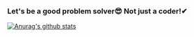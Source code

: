 ### Let's be a good problem solver😎 Not just a coder!✔
[![Anurag's github stats](https://github-readme-stats.vercel.app/api?username=Ethan-kim9&show_icons=true&theme=radical)](https://github.com/anuraghazra/github-readme-stats)


<!--
**Ethan-kim9/Ethan-kim9** is a ✨ _special_ ✨ repository because its `README.md` (this file) appears on your GitHub profile.

Here are some ideas to get you started:

- 🔭 I’m currently working on ...
- 🌱 I’m currently learning ...
- 👯 I’m looking to collaborate on ...
- 🤔 I’m looking for help with ...
- 💬 Ask me about ...
- 📫 How to reach me: ...
- 😄 Pronouns: ...
- ⚡ Fun fact: ...
-->
